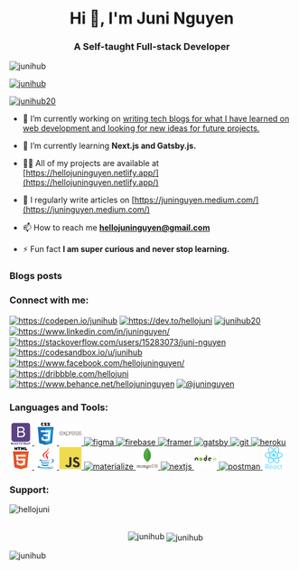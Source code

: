 <h1 align="center">Hi 👋, I'm Juni Nguyen</h1>
<h3 align="center">A Self-taught Full-stack Developer</h3>

<p align="left"> <img src="https://komarev.com/ghpvc/?username=junihub&label=Profile%20views&color=0e75b6&style=flat" alt="junihub" /> </p>

<p align="left"> <a href="https://github.com/ryo-ma/github-profile-trophy"><img src="https://github-profile-trophy.vercel.app/?username=junihub" alt="junihub" /></a> </p>

<p align="left"> <a href="https://twitter.com/junihub20" target="blank"><img src="https://img.shields.io/twitter/follow/junihub20?logo=twitter&style=for-the-badge" alt="junihub20" /></a> </p>

- 🔭 I’m currently working on [writing tech blogs for what I have learned on web development and looking for new ideas for future projects.](https://juninguyen.medium.com/)

- 🌱 I’m currently learning **Next.js and Gatsby.js.**

- 👨‍💻 All of my projects are available at [https://hellojuninguyen.netlify.app/](https://hellojuninguyen.netlify.app/)

- 📝 I regularly write articles on [https://juninguyen.medium.com/](https://juninguyen.medium.com/)

- 📫 How to reach me **hellojuninguyen@gmail.com**

- ⚡ Fun fact **I am super curious and never stop learning.**

### Blogs posts
<!-- BLOG-POST-LIST:START -->
<!-- BLOG-POST-LIST:END -->

<h3 align="left">Connect with me:</h3>
<p align="left">
<a href="https://codepen.io/junihub" target="blank"><img align="center" src="https://raw.githubusercontent.com/rahuldkjain/github-profile-readme-generator/master/src/images/icons/Social/codepen.svg" alt="https://codepen.io/junihub" height="30" width="40" /></a>
<a href="https://dev.to/hellojuni" target="blank"><img align="center" src="https://cdn.jsdelivr.net/npm/simple-icons@3.0.1/icons/dev-dot-to.svg" alt="https://dev.to/hellojuni" height="30" width="40" /></a>
<a href="https://twitter.com/junihub20" target="blank"><img align="center" src="https://raw.githubusercontent.com/rahuldkjain/github-profile-readme-generator/master/src/images/icons/Social/twitter.svg" alt="junihub20" height="30" width="40" /></a>
<a href="https://linkedin.com/in/juninguyen/" target="blank"><img align="center" src="https://raw.githubusercontent.com/rahuldkjain/github-profile-readme-generator/master/src/images/icons/Social/linked-in-alt.svg" alt="https://www.linkedin.com/in/juninguyen/" height="30" width="40" /></a>
<a href="https://stackoverflow.com/users/15283073/juni-nguyen" target="blank"><img align="center" src="https://raw.githubusercontent.com/rahuldkjain/github-profile-readme-generator/master/src/images/icons/Social/stack-overflow.svg" alt="https://stackoverflow.com/users/15283073/juni-nguyen" height="30" width="40" /></a>
<a href="https://codesandbox.io/u/junihub" target="blank"><img align="center" src="https://cdn.jsdelivr.net/npm/simple-icons@3.0.1/icons/codesandbox.svg" alt="https://codesandbox.io/u/junihub" height="30" width="40" /></a>
<a href="https://fb.com/hellojuninguyen/" target="blank"><img align="center" src="https://raw.githubusercontent.com/rahuldkjain/github-profile-readme-generator/master/src/images/icons/Social/facebook.svg" alt="https://www.facebook.com/hellojuninguyen/" height="30" width="40" /></a>
<a href="https://dribbble.com/hellojuni" target="blank"><img align="center" src="https://raw.githubusercontent.com/rahuldkjain/github-profile-readme-generator/master/src/images/icons/Social/dribbble.svg" alt="https://dribbble.com/hellojuni" height="30" width="40" /></a>
<a href="https://www.behance.net/hellojuninguyen" target="blank"><img align="center" src="https://raw.githubusercontent.com/rahuldkjain/github-profile-readme-generator/master/src/images/icons/Social/behance.svg" alt="https://www.behance.net/hellojuninguyen" height="30" width="40" /></a>
<a href="https://medium.com/@juninguyen" target="blank"><img align="center" src="https://raw.githubusercontent.com/rahuldkjain/github-profile-readme-generator/master/src/images/icons/Social/medium.svg" alt="@juninguyen" height="30" width="40" /></a>
</p>

<h3 align="left">Languages and Tools:</h3>
<p align="left"> <a href="https://getbootstrap.com" target="_blank"> <img src="https://raw.githubusercontent.com/devicons/devicon/master/icons/bootstrap/bootstrap-plain-wordmark.svg" alt="bootstrap" width="40" height="40"/> </a> <a href="https://www.w3schools.com/css/" target="_blank"> <img src="https://raw.githubusercontent.com/devicons/devicon/master/icons/css3/css3-original-wordmark.svg" alt="css3" width="40" height="40"/> </a> <a href="https://expressjs.com" target="_blank"> <img src="https://raw.githubusercontent.com/devicons/devicon/master/icons/express/express-original-wordmark.svg" alt="express" width="40" height="40"/> </a> <a href="https://www.figma.com/" target="_blank"> <img src="https://www.vectorlogo.zone/logos/figma/figma-icon.svg" alt="figma" width="40" height="40"/> </a> <a href="https://firebase.google.com/" target="_blank"> <img src="https://www.vectorlogo.zone/logos/firebase/firebase-icon.svg" alt="firebase" width="40" height="40"/> </a> <a href="https://www.framer.com/" target="_blank"> <img src="https://www.vectorlogo.zone/logos/framer/framer-icon.svg" alt="framer" width="40" height="40"/> </a> <a href="https://www.gatsbyjs.com/" target="_blank"> <img src="https://www.vectorlogo.zone/logos/gatsbyjs/gatsbyjs-icon.svg" alt="gatsby" width="40" height="40"/> </a> <a href="https://git-scm.com/" target="_blank"> <img src="https://www.vectorlogo.zone/logos/git-scm/git-scm-icon.svg" alt="git" width="40" height="40"/> </a> <a href="https://heroku.com" target="_blank"> <img src="https://www.vectorlogo.zone/logos/heroku/heroku-icon.svg" alt="heroku" width="40" height="40"/> </a> <a href="https://www.w3.org/html/" target="_blank"> <img src="https://raw.githubusercontent.com/devicons/devicon/master/icons/html5/html5-original-wordmark.svg" alt="html5" width="40" height="40"/> </a> <a href="https://www.java.com" target="_blank"> <img src="https://raw.githubusercontent.com/devicons/devicon/master/icons/java/java-original.svg" alt="java" width="40" height="40"/> </a> <a href="https://developer.mozilla.org/en-US/docs/Web/JavaScript" target="_blank"> <img src="https://raw.githubusercontent.com/devicons/devicon/master/icons/javascript/javascript-original.svg" alt="javascript" width="40" height="40"/> </a> <a href="https://materializecss.com/" target="_blank"> <img src="https://raw.githubusercontent.com/prplx/svg-logos/5585531d45d294869c4eaab4d7cf2e9c167710a9/svg/materialize.svg" alt="materialize" width="40" height="40"/> </a> <a href="https://www.mongodb.com/" target="_blank"> <img src="https://raw.githubusercontent.com/devicons/devicon/master/icons/mongodb/mongodb-original-wordmark.svg" alt="mongodb" width="40" height="40"/> </a> <a href="https://nextjs.org/" target="_blank"> <img src="https://cdn.worldvectorlogo.com/logos/nextjs-3.svg" alt="nextjs" width="40" height="40"/> </a> <a href="https://nodejs.org" target="_blank"> <img src="https://raw.githubusercontent.com/devicons/devicon/master/icons/nodejs/nodejs-original-wordmark.svg" alt="nodejs" width="40" height="40"/> </a> <a href="https://postman.com" target="_blank"> <img src="https://www.vectorlogo.zone/logos/getpostman/getpostman-icon.svg" alt="postman" width="40" height="40"/> </a> <a href="https://reactjs.org/" target="_blank"> <img src="https://raw.githubusercontent.com/devicons/devicon/master/icons/react/react-original-wordmark.svg" alt="react" width="40" height="40"/> </a> </p>

<h3 align="left">Support:</h3>
<p><a href="https://www.buymeacoffee.com/hellojuninguyen"> <img align="left" src="https://cdn.buymeacoffee.com/buttons/v2/default-yellow.png" height="50" width="210" alt="hellojuni" /></a></p><br><br>

<p><img align="left" src="https://github-readme-stats.vercel.app/api/top-langs?username=junihub&show_icons=true&locale=en&layout=compact" alt="junihub" /></p>

<p>&nbsp;<img align="center" src="https://github-readme-stats.vercel.app/api?username=junihub&show_icons=true&locale=en" alt="junihub" /></p>

<p><img align="center" src="https://github-readme-streak-stats.herokuapp.com/?user=junihub&" alt="junihub" /></p>
